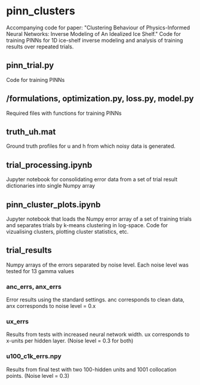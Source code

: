 # pinn_clusters
Accompanying code for paper: "Clustering Behaviour of Physics-Informed Neural Networks: Inverse Modeling of An Idealized Ice Shelf." Code for training PINNs for 1D ice-shelf inverse modeling and analysis of training results over repeated trials.

## pinn_trial.py
Code for training PINNs

## /formulations, optimization.py, loss.py, model.py
Required files with functions for training PINNs

## truth_uh.mat 
Ground truth profiles for u and h from which noisy data is generated.

## trial_processing.ipynb
Jupyter notebook for consolidating error data from a set of trial result dictionaries into single Numpy array

## pinn_cluster_plots.ipynb
Jupyter notebook that loads the Numpy error array of a set of training trials and separates trials by k-means clustering in log-space. Code for vizualising clusters, plotting cluster statistics, etc.

## trial_results
Numpy arrays of the errors separated by noise level. Each noise level was tested for 13 gamma values
### anc_errs, anx_errs
Error results using the standard settings. anc corresponds to clean data, anx corresponds to noise level = 0.x
### ux_errs
Results from tests with increased neural network width. ux corresponds to x-units per hidden layer. (Noise level = 0.3 for both)
### u100_c1k_errs.npy
Results from final test with two 100-hidden units and 1001 collocation points. (Noise level = 0.3)

